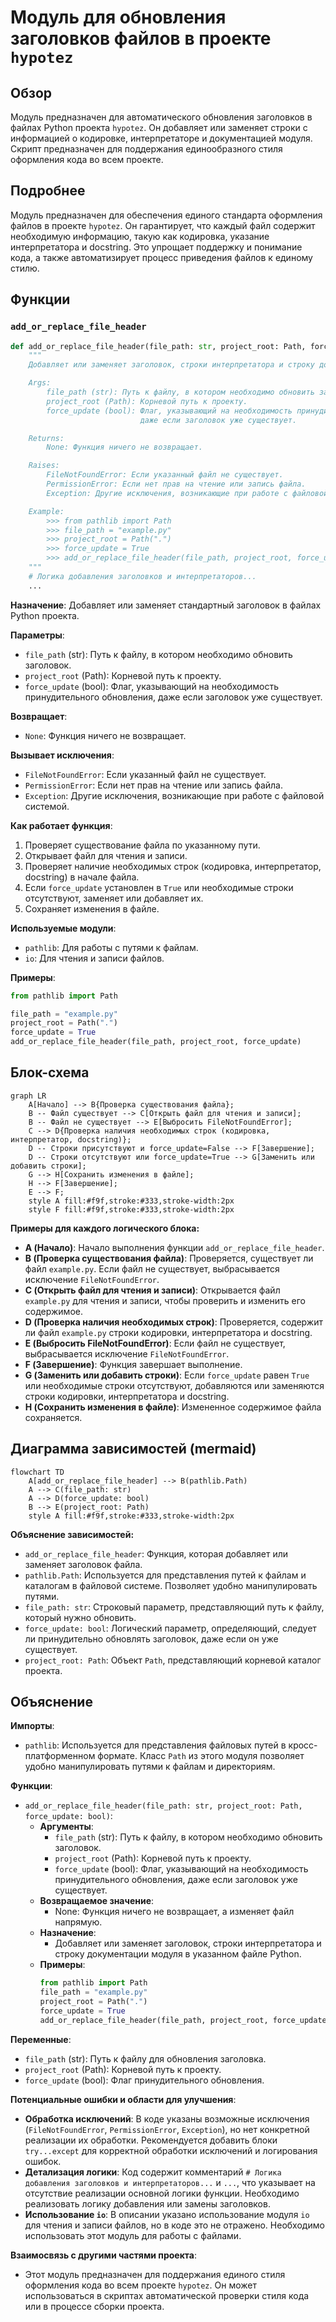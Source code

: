 # Модуль для обновления заголовков файлов в проекте `hypotez`

## Обзор

Модуль предназначен для автоматического обновления заголовков в файлах Python проекта `hypotez`.
Он добавляет или заменяет строки с информацией о кодировке, интерпретаторе и документацией модуля.
Скрипт предназначен для поддержания единообразного стиля оформления кода во всем проекте.

## Подробнее

Модуль предназначен для обеспечения единого стандарта оформления файлов в проекте `hypotez`. 
Он гарантирует, что каждый файл содержит необходимую информацию, такую как кодировка, указание интерпретатора и docstring. 
Это упрощает поддержку и понимание кода, а также автоматизирует процесс приведения файлов к единому стилю.

## Функции

### `add_or_replace_file_header`

```python
def add_or_replace_file_header(file_path: str, project_root: Path, force_update: bool):
    """
    Добавляет или заменяет заголовок, строки интерпретатора и строку документации модуля в указанном файле Python.

    Args:
        file_path (str): Путь к файлу, в котором необходимо обновить заголовок.
        project_root (Path): Корневой путь к проекту.
        force_update (bool): Флаг, указывающий на необходимость принудительного обновления,
                             даже если заголовок уже существует.

    Returns:
        None: Функция ничего не возвращает.

    Raises:
        FileNotFoundError: Если указанный файл не существует.
        PermissionError: Если нет прав на чтение или запись файла.
        Exception: Другие исключения, возникающие при работе с файловой системой.

    Example:
        >>> from pathlib import Path
        >>> file_path = "example.py"
        >>> project_root = Path(".")
        >>> force_update = True
        >>> add_or_replace_file_header(file_path, project_root, force_update)
    """
    # Логика добавления заголовков и интерпретаторов...
    ...
```

**Назначение**: Добавляет или заменяет стандартный заголовок в файлах Python проекта.

**Параметры**:
- `file_path` (str): Путь к файлу, в котором необходимо обновить заголовок.
- `project_root` (Path): Корневой путь к проекту.
- `force_update` (bool): Флаг, указывающий на необходимость принудительного обновления, даже если заголовок уже существует.

**Возвращает**:
- `None`: Функция ничего не возвращает.

**Вызывает исключения**:
- `FileNotFoundError`: Если указанный файл не существует.
- `PermissionError`: Если нет прав на чтение или запись файла.
- `Exception`: Другие исключения, возникающие при работе с файловой системой.

**Как работает функция**:

1. Проверяет существование файла по указанному пути.
2. Открывает файл для чтения и записи.
3. Проверяет наличие необходимых строк (кодировка, интерпретатор, docstring) в начале файла.
4. Если `force_update` установлен в `True` или необходимые строки отсутствуют, заменяет или добавляет их.
5. Сохраняет изменения в файле.

**Используемые модули**:
- `pathlib`: Для работы с путями к файлам.
- `io`: Для чтения и записи файлов.

**Примеры**:

```python
from pathlib import Path

file_path = "example.py"
project_root = Path(".")
force_update = True
add_or_replace_file_header(file_path, project_root, force_update)
```

## Блок-схема

```mermaid
graph LR
    A[Начало] --> B{Проверка существования файла};
    B -- Файл существует --> C[Открыть файл для чтения и записи];
    B -- Файл не существует --> E[Выбросить FileNotFoundError];
    C --> D{Проверка наличия необходимых строк (кодировка, интерпретатор, docstring)};
    D -- Строки присутствуют и force_update=False --> F[Завершение];
    D -- Строки отсутствуют или force_update=True --> G[Заменить или добавить строки];
    G --> H[Сохранить изменения в файле];
    H --> F[Завершение];
    E --> F;
    style A fill:#f9f,stroke:#333,stroke-width:2px
    style F fill:#f9f,stroke:#333,stroke-width:2px
```

**Примеры для каждого логического блока:**

- **A (Начало)**: Начало выполнения функции `add_or_replace_file_header`.
- **B (Проверка существования файла)**: Проверяется, существует ли файл `example.py`. Если файл не существует, выбрасывается исключение `FileNotFoundError`.
- **C (Открыть файл для чтения и записи)**: Открывается файл `example.py` для чтения и записи, чтобы проверить и изменить его содержимое.
- **D (Проверка наличия необходимых строк)**: Проверяется, содержит ли файл `example.py` строки кодировки, интерпретатора и docstring.
- **E (Выбросить FileNotFoundError)**: Если файл не существует, выбрасывается исключение `FileNotFoundError`.
- **F (Завершение)**: Функция завершает выполнение.
- **G (Заменить или добавить строки)**: Если `force_update` равен `True` или необходимые строки отсутствуют, добавляются или заменяются строки кодировки, интерпретатора и docstring.
- **H (Сохранить изменения в файле)**: Измененное содержимое файла сохраняется.

## Диаграмма зависимостей (mermaid)

```mermaid
flowchart TD
    A[add_or_replace_file_header] --> B(pathlib.Path)
    A --> C(file_path: str)
    A --> D(force_update: bool)
    B --> E(project_root: Path)
    style A fill:#f9f,stroke:#333,stroke-width:2px
```

**Объяснение зависимостей:**

- `add_or_replace_file_header`: Функция, которая добавляет или заменяет заголовок файла.
- `pathlib.Path`: Используется для представления путей к файлам и каталогам в файловой системе. Позволяет удобно манипулировать путями.
- `file_path: str`: Строковый параметр, представляющий путь к файлу, который нужно обновить.
- `force_update: bool`: Логический параметр, определяющий, следует ли принудительно обновлять заголовок, даже если он уже существует.
- `project_root: Path`: Объект `Path`, представляющий корневой каталог проекта.

## Объяснение

**Импорты**:

- `pathlib`: Используется для представления файловых путей в кросс-платформенном формате. Класс `Path` из этого модуля позволяет удобно манипулировать путями к файлам и директориям.

**Функции**:

- `add_or_replace_file_header(file_path: str, project_root: Path, force_update: bool)`:
    - **Аргументы**:
        - `file_path` (str): Путь к файлу, в котором необходимо обновить заголовок.
        - `project_root` (Path): Корневой путь к проекту.
        - `force_update` (bool): Флаг, указывающий на необходимость принудительного обновления, даже если заголовок уже существует.
    - **Возвращаемое значение**:
        - None: Функция ничего не возвращает, а изменяет файл напрямую.
    - **Назначение**:
        - Добавляет или заменяет заголовок, строки интерпретатора и строку документации модуля в указанном файле Python.
    - **Примеры**:
        ```python
        from pathlib import Path
        file_path = "example.py"
        project_root = Path(".")
        force_update = True
        add_or_replace_file_header(file_path, project_root, force_update)
        ```

**Переменные**:

- `file_path` (str): Путь к файлу для обновления заголовка.
- `project_root` (Path): Корневой путь к проекту.
- `force_update` (bool): Флаг принудительного обновления.

**Потенциальные ошибки и области для улучшения**:

- **Обработка исключений**: В коде указаны возможные исключения (`FileNotFoundError`, `PermissionError`, `Exception`), но нет конкретной реализации их обработки. Рекомендуется добавить блоки `try...except` для корректной обработки исключений и логирования ошибок.
- **Детализация логики**: Код содержит комментарий `# Логика добавления заголовков и интерпретаторов...` и `...`, что указывает на отсутствие реализации основной логики функции. Необходимо реализовать логику добавления или замены заголовков.
- **Использование `io`**: В описании указано использование модуля `io` для чтения и записи файлов, но в коде это не отражено. Необходимо использовать этот модуль для работы с файлами.

**Взаимосвязь с другими частями проекта**:

- Этот модуль предназначен для поддержания единого стиля оформления кода во всем проекте `hypotez`. Он может использоваться в скриптах автоматической проверки стиля кода или в процессе сборки проекта.